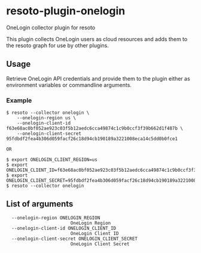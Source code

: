 # resoto-plugin-onelogin
OneLogin collector plugin for resoto

This plugin collects OneLogin users as cloud resources and adds them to the resoto graph for use by other plugins.

## Usage
Retrieve OneLogin API credentials and provide them to the plugin either as environment variables or commandline arguments.

### Example
```
$ resoto --collector onelogin \
    --onelogin-region us \
    --onelogin-client-id f63e68ac0bf052ae923c03f5b12aedc6cca49874c1c9b0ccf3f39b662d1f487b \
    --onelogin-client-secret 95fdbdf2fea4b306d059facf26c18d94cb190189a3221008eca14c5dd0b0fce1

OR

$ export ONELOGIN_CLIENT_REGION=us
$ export ONELOGIN_CLIENT_ID=f63e68ac0bf052ae923c03f5b12aedc6cca49874c1c9b0ccf3f39b662d1f487b
$ export ONELOGIN_CLIENT_SECRET=95fdbdf2fea4b306d059facf26c18d94cb190189a3221008eca14c5dd0b0fce1
$ resoto --collector onelogin
```

## List of arguments
```
  --onelogin-region ONELOGIN_REGION
                        OneLogin Region
  --onelogin-client-id ONELOGIN_CLIENT_ID
                        OneLogin Client ID
  --onelogin-client-secret ONELOGIN_CLIENT_SECRET
                        OneLogin Client Secret
```
